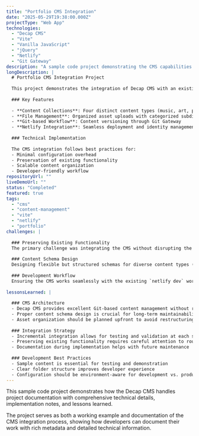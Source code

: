 ```yaml
---
title: "Portfolio CMS Integration"
date: "2025-05-29T19:38:00.000Z"
projectType: "Web App"
technologies:
  - "Decap CMS"
  - "Vite"
  - "Vanilla JavaScript"
  - "jQuery"
  - "Netlify"
  - "Git Gateway"
description: "A sample code project demonstrating the CMS capabilities for project documentation and showcase."
longDescription: |
  # Portfolio CMS Integration Project
  
  This project demonstrates the integration of Decap CMS with an existing Vite-based portfolio website. The implementation showcases how to add content management capabilities while preserving existing functionality.
  
  ### Key Features
  
  - **Content Collections**: Four distinct content types (music, art, photos, code)
  - **File Management**: Organized asset uploads with categorized subdirectories
  - **Git-based Workflow**: Content versioning through Git Gateway
  - **Netlify Integration**: Seamless deployment and identity management
  
  ### Technical Implementation
  
  The CMS integration follows best practices for:
  - Minimal configuration overhead
  - Preservation of existing functionality
  - Scalable content organization
  - Developer-friendly workflow
repositoryUrl: ""
liveDemoUrl: ""
status: "Completed"
featured: true
tags:
  - "cms"
  - "content-management"
  - "vite"
  - "netlify"
  - "portfolio"
challenges: |
  
  ### Preserving Existing Functionality
  The primary challenge was integrating the CMS without disrupting the existing chat and contact features. This required careful configuration of routing and asset management.
  
  ### Content Schema Design
  Designing flexible but structured schemas for diverse content types (music, art, photos, code) required balancing specificity with usability.
  
  ### Development Workflow
  Ensuring the CMS works seamlessly with the existing `netlify dev` workflow while maintaining the Vite build process.
  
lessonsLearned: |
  
  ### CMS Architecture
  - Decap CMS provides excellent Git-based content management without requiring a separate backend
  - Proper content schema design is crucial for long-term maintainability
  - Asset organization should be planned upfront to avoid restructuring later
  
  ### Integration Strategy
  - Incremental integration allows for testing and validation at each step
  - Preserving existing functionality requires careful attention to routing and build processes
  - Documentation during implementation helps with future maintenance
  
  ### Development Best Practices
  - Sample content is essential for testing and demonstration
  - Clear folder structure improves developer experience
  - Configuration should be environment-aware for development vs. production
---
```


This sample code project demonstrates how the Decap CMS handles project documentation with comprehensive technical details, implementation notes, and lessons learned.

The project serves as both a working example and documentation of the CMS integration process, showing how developers can document their work with rich metadata and detailed technical information.